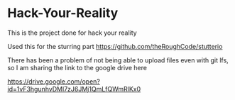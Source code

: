 # Hack-Your-Reality
This is the project done for hack your reality

Used this for the sturring part https://github.com/theRoughCode/stutterio

There has been a problem of not being able to upload files even with git lfs, so I am sharing the link to the google drive here

https://drive.google.com/open?id=1vF3hgunhvDMl7zJ6JMj1QmLfQWmRlKx0

